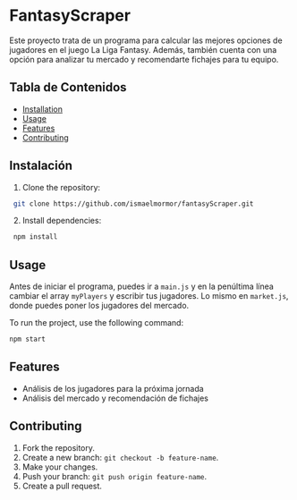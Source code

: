 # FantasyScraper
Este proyecto trata de un programa para calcular las mejores opciones de jugadores en el juego La Liga Fantasy. Además, también cuenta con una opción para analizar tu mercado y recomendarte fichajes para tu equipo.

## Tabla de Contenidos
- [Installation](#installation)
- [Usage](#usage)
- [Features](#features)
- [Contributing](#contributing)

## Instalación
1. Clone the repository:
```bash
 git clone https://github.com/ismaelmormor/fantasyScraper.git
```

2. Install dependencies:
```bash
 npm install
 ```

 ## Usage
 Antes de iniciar el programa, puedes ir a `main.js` y en la penúltima línea cambiar el array `myPlayers` y escribir tus jugadores. Lo mismo en `market.js`, donde puedes
 poner los jugadores del mercado.

To run the project, use the following command:
```bash
npm start
```
## Features
- Análisis de los jugadores para la próxima jornada
- Análisis del mercado y recomendación de fichajes

## Contributing
1. Fork the repository.
2. Create a new branch: `git checkout -b feature-name`.
3. Make your changes.
4. Push your branch: `git push origin feature-name`.
5. Create a pull request.